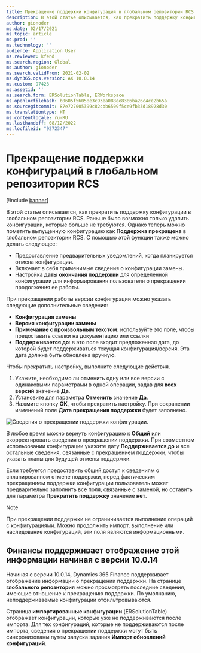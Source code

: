 ```yaml
---
title: Прекращение поддержки конфигураций в глобальном репозитории RCS
description: В этой статье описывается, как прекратить поддержку конфигураций в глобальном репозитории RCS.
author: gionoder
ms.date: 02/17/2021
ms.topic: article
ms.prod: ''
ms.technology: ''
audience: Application User
ms.reviewer: kfend
ms.search.region: Global
ms.author: gionoder
ms.search.validFrom: 2021-02-02
ms.dyn365.ops.version: AX 10.0.14
ms.custom: 97423
ms.assetid: ''
ms.search.form: ERSolutionTable, ERWorkspace
ms.openlocfilehash: b0605f56058e3c93ea088ee8386ba26c4ce2b65a
ms.sourcegitcommit: 87e727005399c82cbb6509f5ce9fb33d18928d30
ms.translationtype: HT
ms.contentlocale: ru-RU
ms.lasthandoff: 08/12/2022
ms.locfileid: "9272347"
---
```

# <a name="discontinue-configurations-in-the-rcs-global-repository"></a>Прекращение поддержки конфигураций в глобальном репозитории RCS

[!include [banner](../includes/banner.md)]

В этой статье описывается, как прекратить поддержку конфигурации в глобальном репозитории RCS. Раньше было возможно только удалить конфигурации, которые больше не требуются. Однако теперь можно пометить выпущенную конфигурацию как **Поддержка прекращена** в глобальном репозитории RCS. С помощью этой функции также можно делать следующее: 
 
 - Предоставление предварительных уведомлений, когда планируется отмена конфигурации.
 - Включает в себя применимые сведения о конфигурации замены.
 - Настройка **даты окончания поддержки** для определенной конфигурации для информирования пользователя о прекращении продолжения ее работы.

При прекращении работы версии конфигурации можно указать следующие дополнительные сведения:

  - **Конфигурация замены**
  - **Версия конфигурации замены**
  - **Примечание с произвольным текстом**: используйте это поле, чтобы предоставить ссылки на документацию или ссылки
  - **Поддерживается до**: в это поле входит предложенная дата, до которой будет поддерживаться текущая конфигурация/версия. Эта дата должна быть обновлена вручную.
  
Чтобы прекратить настройку, выполните следующие действия. 

1. Укажите, необходимо ли отменить одну или все версии с одинаковыми параметрами в одной операции, задав для **всех версий** значение **Да**. 
2. Установите для параметра **Отменить** значение **Да**.
3. Нажмите кнопку **ОК**, чтобы прекратить настройку. При сохранении изменений поле **Дата прекращения поддержки** будет заполнено.

![Сведения о прекращении поддержки конфигурации.](media/Discontinue-details-2.png)
  
В любое время можно вернуть конфигурацию к **Общий** или скорректировать сведения о прекращении поддержки. При совместном использовании конфигурации укажите дату **Поддерживается до** и все остальные сведения, связанные с прекращением поддержки, чтобы указать планы для будущей отмены поддержки.

Если требуется предоставить общий доступ к сведениям о спланированном отмене поддержки, перед фактическим прекращением поддержки конфигурации пользователь может предварительно заполнить все поля, связанные с заменой, но оставить для параметра **Прекратить поддержку** значение **нет**.

> [!NOTE]
> При прекращении поддержки не ограничивается выполнение операций с конфигурациями. Можно продолжить импорт, выполнение или наследование конфигураций, эти поля являются информационными.

## <a name="finance-supports-displaying-this-information-starting-in-version-10014"></a>Финансы поддерживает отображение этой информации начиная с версии 10.0.14

Начиная с версии 10.0.14, Dynamics 365 Finance поддерживает отображение информации о прекращении поддержки. На странице **глобального репозитория** можно просмотреть последние сведения, имеющие отношение к прекращению поддержки. По умолчанию, неподдерживаемые конфигурации отфильтровываются.
  
Страница **импортированные конфигурации** (ERSolutionTable) отображает конфигурации, которые уже не поддерживаются после импорта. Для тех конфигураций, которые не поддерживаются после импорта, сведения о прекращении поддержки могут быть синхронизованы путем запуска задания **Импорт обновлений конфигураций**.


